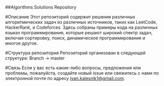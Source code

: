##Algorithms Solutions Repository

#Описание
Этот репозиторий содержит решения различных алгоритмических задач из различных источников, таких как LeetCode, HackerRank, и Codeforces. Здесь собраны примеры кода на различных языках программирования, которые решают широкий спектр задач, включая сортировку, поиск, динамическое программирование и многое другое.

#Структура репозитория
Репозиторий организован в следующей структуре:
Branch -> master 

#Связь
Если у вас есть какие-либо вопросы, предложения или проблемы, пожалуйста, создайте новый issue или свяжитесь с нами по электронной почте по адресу ivan.kalesnik1@gmail.com.
